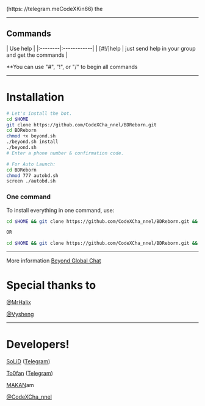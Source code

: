 (https: //telegram.meCodeXKin66)
the
* * *

## Commands

| Use help |
|:--------|:------------|
| [#!/]help | just send help in your group and get the commands |

**You can use "#", "!", or "/" to begin all commands

* * *

# Installation

```sh
# Let's install the bot.
cd $HOME
git clone https://github.com/CodeXCha_nnel/BDReborn.git
cd BDReborn
chmod +x beyond.sh
./beyond.sh install
./beyond.sh 
# Enter a phone number & confirmation code.

# For Auto Launch:
cd BDReborn
chmod 777 autobd.sh
screen ./autobd.sh
```
### One command
To install everything in one command, use:
```sh
cd $HOME && git clone https://github.com/CodeXCha_nnel/BDReborn.git && cd BDReborn && chmod +x beyond.sh && ./beyond.sh install && ./beyond.sh

OR

cd $HOME && git clone https://github.com/CodeXCha_nnel/BDReborn.git && cd BDReborn && chmod +x beyond.sh && ./beyond.sh install && chmod 777 autobd.sh && screen ./autobd.sh
```

* * *

More information [Beyond Global Chat](https://telegram.me/joinchat/AAAAAEIDQ8HTjezV4syUSA)

# Special thanks to
[@MrHalix](https://github.com/MrHalix)

[@Vysheng](https://github.com/vysheng)

* * *

# Developers!

[SoLiD](https://github.com/solid021) ([Telegram](https://telegram.me/SoLiD))

[To0fan](https://github.com/To0fan) ([Telegram](https://telegram.me/ToOfan))

[MAKAN](https://github.com/makanj)am

[@CodeXCha_nnel](https://.me/CodeXCha_nnel)
